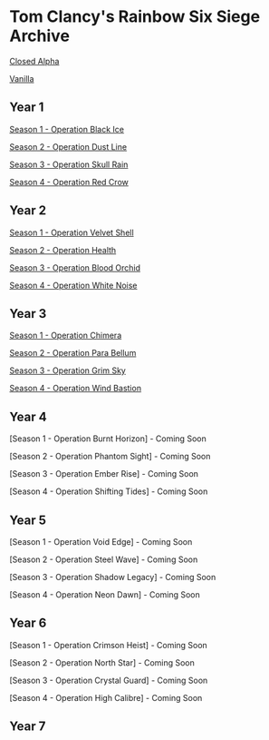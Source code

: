 # Tom Clancy's Rainbow Six Siege Archive

[Closed Alpha](https://github.com/Rainbow6Game/Tom-Clancy-s-Rainbow-Six-Siege/releases/tag/closedalpha)

[Vanilla](https://github.com/Rainbow6Game/Tom-Clancy-s-Rainbow-Six-Siege/releases/tag/y0s0)

## Year 1
[Season 1 - Operation Black Ice](https://github.com/Rainbow6Game/Tom-Clancy-s-Rainbow-Six-Siege/releases/tag/y1s1)

[Season 2 - Operation Dust Line](https://github.com/Rainbow6Game/Tom-Clancy-s-Rainbow-Six-Siege/releases/tag/y1s2)

[Season 3 - Operation Skull Rain](https://github.com/Rainbow6Game/Tom-Clancy-s-Rainbow-Six-Siege/releases/tag/y1s3)

[Season 4 - Operation Red Crow](https://github.com/Rainbow6Game/Tom-Clancy-s-Rainbow-Six-Siege/releases/tag/y1s4)

## Year 2
[Season 1 - Operation Velvet Shell](https://github.com/Rainbow6Game/Tom-Clancy-s-Rainbow-Six-Siege/releases/tag/y2s1)

[Season 2 - Operation Health](https://github.com/Rainbow6Game/Tom-Clancy-s-Rainbow-Six-Siege/releases/tag/y2s2)

[Season 3 - Operation Blood Orchid](https://github.com/Rainbow6Game/Tom-Clancy-s-Rainbow-Six-Siege/releases/tag/y2s3)

[Season 4 - Operation White Noise](https://github.com/Rainbow6Game/Tom-Clancy-s-Rainbow-Six-Siege/releases/tag/y2s4)


## Year 3

[Season 1 - Operation Chimera](https://github.com/Rainbow6Game/Tom-Clancy-s-Rainbow-Six-Siege/releases/tag/y3s1)

[Season 2 - Operation Para Bellum](https://github.com/Rainbow6Game/Tom-Clancy-s-Rainbow-Six-Siege/releases/tag/y3s2)

[Season 3 - Operation Grim Sky](https://github.com/Rainbow6Game/Tom-Clancy-s-Rainbow-Six-Siege/releases/tag/y3s3)

[Season 4 - Operation Wind Bastion](https://github.com/Rainbow6Game/Tom-Clancy-s-Rainbow-Six-Siege/releases/tag/y3s4)


## Year 4

[Season 1 - Operation Burnt Horizon] - Coming Soon

[Season 2 - Operation Phantom Sight] - Coming Soon

[Season 3 - Operation Ember Rise] - Coming Soon

[Season 4 - Operation Shifting Tides] - Coming Soon


## Year 5

[Season 1 - Operation Void Edge] - Coming Soon

[Season 2 - Operation Steel Wave] - Coming Soon

[Season 3 - Operation Shadow Legacy] - Coming Soon

[Season 4 - Operation Neon Dawn] - Coming Soon


## Year 6

[Season 1 - Operation Crimson Heist] - Coming Soon

[Season 2 - Operation North Star] - Coming Soon

[Season 3 - Operation Crystal Guard] - Coming Soon

[Season 4 - Operation High Calibre] - Coming Soon


## Year 7
